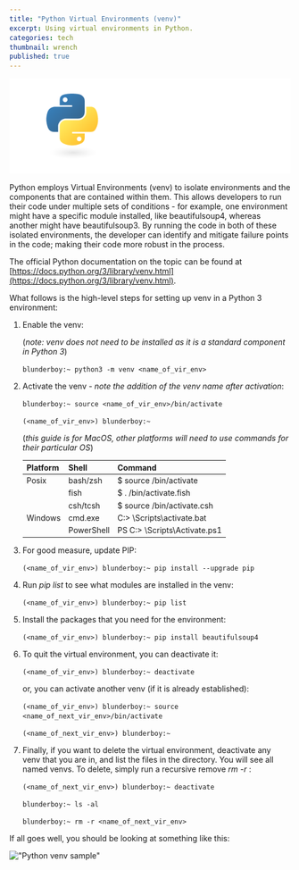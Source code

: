 ```yaml
---
title: "Python Virtual Environments (venv)"
excerpt: Using virtual environments in Python.
categories: tech
thumbnail: wrench
published: true
---
```


!["Python Virtual Environments (venv)"](/images/python-logo-for-blog.png)

Python employs Virtual Environments (venv) to isolate environments and the components that are contained within them. This allows developers to run their code under multiple sets of conditions - for example, one environment might have a specific module installed, like beautifulsoup4, whereas another might have beautifulsoup3. By running the code in both of these isolated environments, the developer can identify and mitigate failure points in the code; making their code more robust in the process. 

The official Python documentation on the topic can be found at [https://docs.python.org/3/library/venv.html](https://docs.python.org/3/library/venv.html).

What follows is the high-level steps for setting up venv in a Python 3 environment: 

1. Enable the venv:
   
   (*note: venv does not need to be installed as it is a standard component in Python 3*)

   ```blunderboy:~ python3 -m venv <name_of_vir_env>```

2. Activate the venv - *note the addition of the venv name after activation*:

   ```blunderboy:~ source <name_of_vir_env>/bin/activate```

   ```(<name_of_vir_env>) blunderboy:~ ```
   
   (*this guide is for MacOS, other platforms will need to use commands for their particular OS*)


   | Platform | Shell  | Command |
   |----------|--------|---------|
   |Posix|bash/zsh|$ source <venv>/bin/activate|
   | |fish|$ . <venv>/bin/activate.fish|
   | |csh/tcsh|$ source <venv>/bin/activate.csh|
   |Windows|cmd.exe|C:\> <venv>\Scripts\activate.bat|
   | |PowerShell|PS C:\> <venv>\Scripts\Activate.ps1|


3. For good measure, update PIP:

   ```(<name_of_vir_env>) blunderboy:~ pip install --upgrade pip```
   
4. Run *pip list* to see what modules are installed in the venv:

   ```(<name_of_vir_env>) blunderboy:~ pip list```
   
5. Install the packages that you need for the environment:

   ```(<name_of_vir_env>) blunderboy:~ pip install beautifulsoup4```
   
6. To quit the virtual environment, you can deactivate it: 

   ```(<name_of_vir_env>) blunderboy:~ deactivate```
   
   or, you can activate another venv (if it is already established):
   
   ```(<name_of_vir_env>) blunderboy:~ source <name_of_next_vir_env>/bin/activate```
      
   ```(<name_of_next_vir_env>) blunderboy:~ ```
   
7. Finally, if you want to delete the virtual environment, deactivate any venv that you are in, and list the files in the directory. You will see all named venvs. To delete, simply run a recursive remove *rm -r <venv>*:
   
   ```(<name_of_next_vir_env>) blunderboy:~ deactivate```
   
   ```blunderboy:~ ls -al```
   
   ```blunderboy:~ rm -r <name_of_next_vir_env>```
   
If all goes well, you should be looking at something like this: 

!["Python venv sample"](/images/venv_show.png)
    

